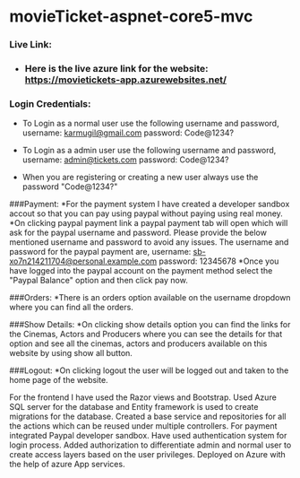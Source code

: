 # movieTicket-aspnet-core5-mvc

<h3>Live Link:<h3>

* Here is the live azure link for the website: https://movietickets-app.azurewebsites.net/

### Login Credentials:

* To Login as a normal user use the following username and password,
  username: karmugil@gmail.com
  password: Code@1234?

* To Login as a admin user use the following username and password,
  username: admin@tickets.com
  password: Code@1234?

* When you are registering or creating a new user always use the password "Code@1234?"

###Payment:
*For the payment system I have created a developer sandbox accout so that you can pay using paypal without paying using real money. 
*On clicking paypal payment link a paypal payment tab will open which will ask for the paypal username and password. Please provide the below mentioned username and password to avoid any issues. The username and password for the paypal payment are,
  username: sb-xo7n214211704@personal.example.com
  password: 12345678
*Once you have logged into the paypal account on the payment method select the "Paypal Balance" option and then click pay now.

###Orders:
*There is an orders option available on the username dropdown where you can find all the orders.

###Show Details:
*On clicking show details option you can find the links for the Cinemas, Actors and Producers where you can see the details for that option and see all the cinemas, actors and producers available on this website by using show all button.

###Logout:
*On clicking logout the user will be logged out and taken to the home page of the website.


For the frontend I have used the Razor views and Bootstrap.
Used Azure SQL server for the database and Entity framework is used to create migrations for the database.
Created a base service and repositories for all the actions which can be reused under multiple controllers.
For payment integrated Paypal developer sandbox.
Have used authentication system for login process.
Added authorization to differentiate admin and normal user to create access layers based on the user privileges.
Deployed on Azure with the help of azure App services.
